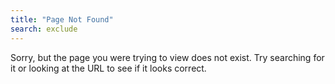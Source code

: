 ```yaml
---
title: "Page Not Found"
search: exclude
---  
```


Sorry, but the page you were trying to view does not exist. Try searching for it or looking at the URL to see if it looks correct.